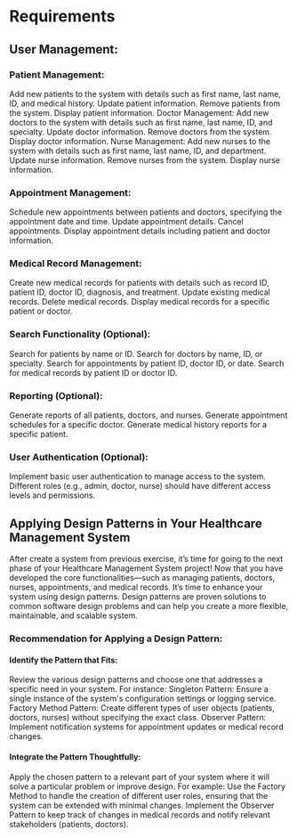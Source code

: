 # Requirements
## User Management:

### Patient Management:
Add new patients to the system with details such as first name, last name, ID, and medical history.
Update patient information.
Remove patients from the system.
Display patient information.
Doctor Management:
Add new doctors to the system with details such as first name, last name, ID, and specialty.
Update doctor information.
Remove doctors from the system.
Display doctor information.
Nurse Management:
Add new nurses to the system with details such as first name, last name, ID, and department.
Update nurse information.
Remove nurses from the system.
Display nurse information.
### Appointment Management:

Schedule new appointments between patients and doctors, specifying the appointment date and time.
Update appointment details.
Cancel appointments.
Display appointment details including patient and doctor information.
### Medical Record Management:

Create new medical records for patients with details such as record ID, patient ID, doctor ID, diagnosis, and treatment.
Update existing medical records.
Delete medical records.
Display medical records for a specific patient or doctor.
### Search Functionality (Optional):

Search for patients by name or ID.
Search for doctors by name, ID, or specialty.
Search for appointments by patient ID, doctor ID, or date.
Search for medical records by patient ID or doctor ID.
### Reporting (Optional):

Generate reports of all patients, doctors, and nurses.
Generate appointment schedules for a specific doctor.
Generate medical history reports for a specific patient.
### User Authentication (Optional):

Implement basic user authentication to manage access to the system.
Different roles (e.g., admin, doctor, nurse) should have different access levels and permissions.

## Applying Design Patterns in Your Healthcare Management System
After create a system from previous exercise, it’s time for going to the next phase of your Healthcare Management System project! Now that you have developed the core functionalities—such as managing patients, doctors, nurses, appointments, and medical records. It’s time to enhance your system using design patterns. Design patterns are proven solutions to common software design problems and can help you create a more flexible, maintainable, and scalable system.

### Recommendation for Applying a Design Pattern:

#### Identify the Pattern that Fits:
Review the various design patterns and choose one that addresses a specific need in your system. For instance:
Singleton Pattern: Ensure a single instance of the system's configuration settings or logging service.
Factory Method Pattern: Create different types of user objects (patients, doctors, nurses) without specifying the exact class.
Observer Pattern: Implement notification systems for appointment updates or medical record changes.
#### Integrate the Pattern Thoughtfully:
Apply the chosen pattern to a relevant part of your system where it will solve a particular problem or improve design. For example:
Use the Factory Method to handle the creation of different user roles, ensuring that the system can be extended with minimal changes.
Implement the Observer Pattern to keep track of changes in medical records and notify relevant stakeholders (patients, doctors).